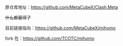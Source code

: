 原仓库地址：https://github.com/MetaCubeX/Clash.Meta

~~什么都莫得了~~

目前链接指向：https://github.com/MetaCubeX/mihomo

fork 在：https://github.com/TCOTC/mihomo
